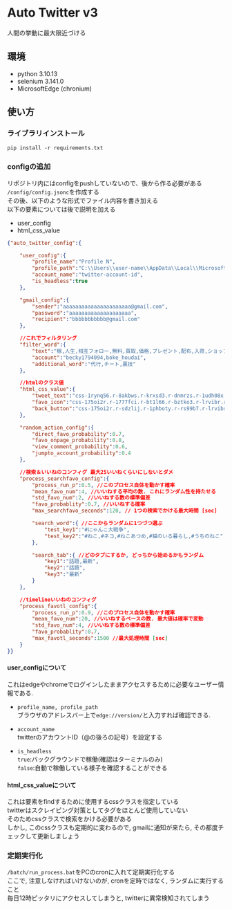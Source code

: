 # Auto Twitter v3

人間の挙動に最大限近づける

## 環境
- python 3.10.13
- selenium 3.141.0
- MicrosoftEdge (chronium)

## 使い方
### ライブラリインストール
~~~
pip install -r requirements.txt
~~~

### configの追加
リポジトリ内にはconfigをpushしていないので、後から作る必要がある  
`/config/config.jsonc`を作成する  
その後、以下のような形式でファイル内容を書き加える  
以下の要素については後で説明を加える
- user_config
- html_css_value

~~~json
{"auto_twitter_config":{

    "user_config":{
        "profile_name":"Profile N",
        "profile_path":"C:\\Users\\user-name\\AppData\\Local\\Microsoft\\Edge\\User Data",
        "account_name":"twitter-account-id",
        "is_headless":true
    },

    "gmail_config":{
        "sender":"aaaaaaaaaaaaaaaaaaaaaa@gmail.com",
        "password":"aaaaaaaaaaaaaaaaaaaa",
        "recipient":"bbbbbbbbbbb@gmail.com"
    },

    //これでフィルタリング
    "filter_word":{ 
        "text":"稼,人生,相互フォロー,無料,買取,価格,プレゼント,配布,入荷,ショップ,店,勧誘,発売,販売,教えて,社,めざましじゃんけん,bot,ボット,Bot,出品,商品,配り,フォロー,拡散,メルカリ,女子,顔出し",
        "account":"becky1794094,boke_houdai",
        "additional_word":"代行,チート,裏技"
    },

    //htmlのクラス値
    "html_css_value":{
        "tweet_text":"css-1rynq56.r-8akbws.r-krxsd3.r-dnmrzs.r-1udh08x.r-bcqeeo.r-qvutc0.r-37j5jr.r-a023e6.r-rjixqe.r-16dba41.r-bnwqim",
        "favo_icon":"css-175oi2r.r-1777fci.r-bt1l66.r-bztko3.r-lrvibr.r-1loqt21.r-1ny4l3l", //正しい方
        "back_button":"css-175oi2r.r-sdzlij.r-1phboty.r-rs99b7.r-lrvibr.r-2yi16.r-1qi8awa.r-1loqt21.r-o7ynqc.r-6416eg.r-1ny4l3l"
    },

    "random_action_config":{
        "direct_favo_probability":0.7,
        "favo_onpage_probability":0.8,
        "view_comment_probability":0.6,
        "jumpto_account_probability":0.4
    },

    //検索＆いいねのコンフィグ 最大25いいねくらいにしないとダメ
    "process_searchfavo_config":{
        "process_run_p":0.5, //このプロセス自体を動かす確率
        "mean_favo_num":4, //いいねする平均の数. これにランダム性を持たせる
        "std_favo_num":2, //いいねする数の標準偏差
        "favo_probablity":0.7, //いいねする確率
        "max_searchfavo_seconds":120, // 1つの検索でかける最大時間 [sec]

        "search_word":{ //ここからランダムに1つづつ選ぶ
            "test_key1":"#にゃんこ大戦争",
            "test_key2":"#ねこ,#ネコ,#ねこあつめ,#猫のいる暮らし,#うちのねこ"
        },

        "search_tab":{ //どのタブにするか, どっちから始めるかもランダム
            "key1":"話題,最新",
            "key2":"話題",
            "key3":"最新"
        }
    },

    //timelineいいねのコンフィグ
    "process_favotl_config":{
        "process_run_p":0.9, //このプロセス自体を動かす確率
        "mean_favo_num":20, //いいねするベースの数. 最大値は確率で変動
        "std_favo_num":4, //いいねする数の標準偏差
        "favo_probablity":0.7,
        "max_favotl_seconds":1500 //最大処理時間 [sec]
    }
}}
~~~

#### user_configについて
これはedgeやchromeでログインしたままアクセスするために必要なユーザー情報である.  
- `profile_name, profile_path`  
   ブラウザのアドレスバー上で`edge://version/`と入力すれば確認できる.  

- `account_name`  
  twitterのアカウントID（@の後ろの記号）を設定する  

- `is_headless`  
  `true`:バックグラウンドで稼働(確認はターミナルのみ)  
  `false`:自動で稼働している様子を確認することができる

#### html_css_valueについて
これは要素をfindするために使用するcssクラスを指定している  
twitterはスクレイピング対策としてタグをほとんど使用していない  
そのためcssクラスで検索をかける必要がある  
しかし, このcssクラスも定期的に変わるので, gmailに通知が来たら, その都度チェックして更新しましょう

### 定期実行化
`/batch/run_process.bat`をPCのcronに入れて定期実行化する  
ここで, 注意しなければいけないのが, cronを定時ではなく, ランダムに実行すること  
毎日12時ピッタリにアクセスしてしまうと, twitterに異常検知されてしまう